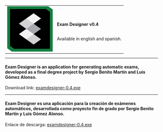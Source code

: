 <table>
  <tbody>
    <tr>
      <td>
        <img src="src/main/resources/images/exam_designer_256.png?raw=true" alt="Exam Desginer Logo" height="150" width="150"/>
      </td>
      <td>
        <p size="24"><b>Exam Designer v0.4</b></p>
        <br>Available in english and spanish.
      </td>
    </tr>
  </tbody>
</table>

<hr>

#### Exam Designer is an application for generating automatic exams, developed as a final degree project by Sergio Benito Martín and Luis Gómez Alonso.

<p>Download link: <a href="https://github.com/sbenitomartin/examdesigner/" target="_blank">examdesigner-0.4.exe</a></p>

<hr>

#### Exam Designer es una aplicación para la creación de exámenes automáticos, desarrollada como proyecto fin de grado por Sergio Benito Martín y Luis Gómez Alonso.

<p>Enlace de descarga: <a href="https://github.com/sbenitomartin/examdesigner/" target="_blank">examdesigner-0.4.exe</a></p>





